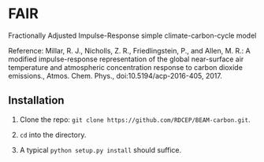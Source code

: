 # FAIR
Fractionally Adjusted Impulse-Response simple climate-carbon-cycle model 

Reference: Millar, R. J., Nicholls, Z. R., Friedlingstein, P., and Allen, M. R.: A modified impulse-response representation of the global near-surface air temperature and atmospheric concentration response to carbon dioxide emissions., Atmos. Chem. Phys., doi:10.5194/acp-2016-405, 2017. 

## Installation
1. Clone the repo: `git clone https://github.com/RDCEP/BEAM-carbon.git`.

2. `cd` into the directory.

3. A typical `python setup.py install` should suffice.
